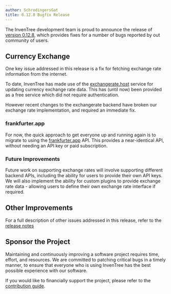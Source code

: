 ```yaml
---
author: SchrodingersGat
title: 0.12.8 Bugfix Release
---
```


The InvenTree development team is proud to announce the release of [version 0.12.8](https://github.com/inventree/InvenTree/releases/tag/0.12.8), which provides fixes for a number of bugs reported by out community of users.

## Currency Exchange

One key issue addressed in this release is a fix for fetching exchange rate information from the internet.

To date, InvenTree has made use of the [exchangerate.host](https://exchangerate.host/) service for updating currency exchange rate data. This has (until now) been provided as a free service which did not require authentication.

However recent changes to the exchangerate backend have broken our exchange rate implementation, and required an immediate fix.

### frankfurter.app

For now, the quick approach to get everyone up and running again is to migrate to using the [frankfurter.app](https://www.frankfurter.app/) API. This provides a near-identical API, without needing an API key or paid subscription.

### Future Improvements

Future work on supporting exchange rates will involve supporting different backend APIs, including the ability for users to provide their own API keys. We will also implement the ability for custom plugins to provide exchange rate data - allowing users to define their own exchange rate interface if required.

## Other Improvements

For a full description of other issues addressed in this release, refer to the [release notes](https://github.com/inventree/InvenTree/releases/tag/0.12.8)

## Sponsor the Project

Maintaining and continuously improving a software project requires time, effort, and resources. We are committed to patching critical bugs in a timely manner, to ensure that everyone who is using InvenTree has the best possible experience with our software.

If you would like to financially support the project, please refer to the [contribution guide](/contribute.md#sponsor).
